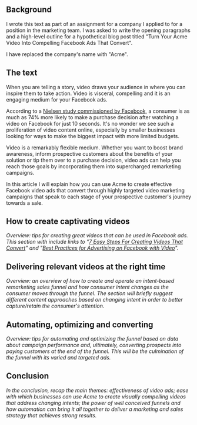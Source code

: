 ## Background

I wrote this text as part of an assignment for a company I applied to for a position in the marketing team. I was asked to write the opening paragraphs and a high-level outline for a hypothetical blog post titled "Turn Your Acme Video Into Compelling Facebook Ads That Convert".

I have replaced the company's name with "Acme".

## The text

When you are telling a story, video draws your audience in where you can inspire them to take action. Video is visceral, compelling and it is an engaging medium for your Facebook ads.

According to a [Nielsen study commissioned by Facebook](https://m.facebook.com/business/news/value-of-video), a consumer is as much as 74% more likely to make a purchase decision after watching a video on Facebook for just 10 seconds. It's no wonder we see such a proliferation of video content online, especially by smaller businesses looking for ways to make the biggest impact with more limited budgets.

Video is a remarkably flexible medium. Whether you want to boost brand awareness, inform prospective customers about the benefits of your solution or tip them over to a purchase decision, video ads can help you reach those goals by incorporating them into supercharged remarketing campaigns.

In this article I will explain how you can use Acme to create effective Facebook video ads that convert through highly targeted video marketing campaigns that speak to each stage of your prospective customer's journey towards a sale.

## How to create captivating videos

*Overview: tips for creating great videos that can be used in Facebook ads. This section with include links to "[7 Easy Steps For Creating Videos That Convert](http://blog.example.com/Acme-video-ideas/)" and "[Best Practices for Advertising on Facebook with Video](http://blog.example.com/advertising-facebook-video/)".*

## Delivering relevant videos at the right time

*Overview: an overview of how to create and operate an intent-based remarketing sales funnel and how consumer intent changes as the consumer moves through the funnel. The section will briefly suggest different content approaches based on changing intent in order to better capture/retain the consumer's attention.*

## Automating, optimizing and converting

*Overview: tips for automating and optimizing the funnel based on data about campaign performance and, ultimately, converting prospects into paying customers at the end of the funnel. This will be the culmination of the funnel with its varied and targeted ads.*

## Conclusion

*In the conclusion, recap the main themes: effectiveness of video ads; ease with which businesses can use Acme to create visually compelling videos that address changing intents; the power of well conceived funnels and how automation can bring it all together to deliver a marketing and sales strategy that achieves strong results.*
